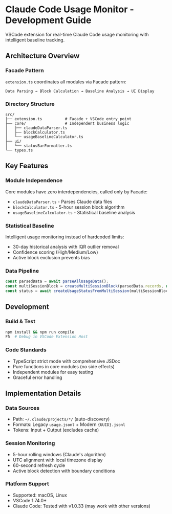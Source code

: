 # Claude Code Usage Monitor - Development Guide

VSCode extension for real-time Claude Code usage monitoring with intelligent baseline tracking.

## Architecture Overview

### Facade Pattern
`extension.ts` coordinates all modules via Facade pattern:

```
Data Parsing → Block Calculation → Baseline Analysis → UI Display
```

### Directory Structure
```
src/
├── extension.ts          # Facade + VSCode entry point
├── core/                 # Independent business logic
│   ├── claudeDataParser.ts
│   ├── blockCalculator.ts
│   └── usageBaselineCalculator.ts
├── ui/
│   └── statusBarFormatter.ts
└── types.ts
```

## Key Features

### Module Independence
Core modules have zero interdependencies, called only by Facade:
- `claudeDataParser.ts` - Parses Claude data files
- `blockCalculator.ts` - 5-hour session block algorithm
- `usageBaselineCalculator.ts` - Statistical baseline analysis

### Statistical Baseline
Intelligent usage monitoring instead of hardcoded limits:
- 30-day historical analysis with IQR outlier removal
- Confidence scoring (High/Medium/Low)
- Active block exclusion prevents bias

### Data Pipeline
```typescript
const parsedData = await parseAllUsageData();
const multiSessionBlock = createMultiSessionBlock(parsedData.records, new Date());
const status = await createUsageStatusFromMultiSession(multiSessionBlock);
```

## Development

### Build & Test
```bash
npm install && npm run compile
F5  # Debug in VSCode Extension Host
```

### Code Standards
- TypeScript strict mode with comprehensive JSDoc
- Pure functions in core modules (no side effects)
- Independent modules for easy testing
- Graceful error handling

## Implementation Details

### Data Sources
- Path: `~/.claude/projects/*/` (auto-discovery)
- Formats: Legacy `usage.jsonl` + Modern `{UUID}.jsonl`
- Tokens: Input + Output (excludes cache)

### Session Monitoring
- 5-hour rolling windows (Claude's algorithm)
- UTC alignment with local timezone display
- 60-second refresh cycle
- Active block detection with boundary conditions

### Platform Support
- Supported: macOS, Linux
- VSCode 1.74.0+
- Claude Code: Tested with v1.0.33 (may work with other versions)
